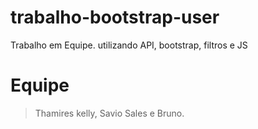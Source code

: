 # trabalho-bootstrap-user
Trabalho em Equipe. utilizando API, bootstrap, filtros e JS
# Equipe
>Thamires kelly, Savio Sales e Bruno.